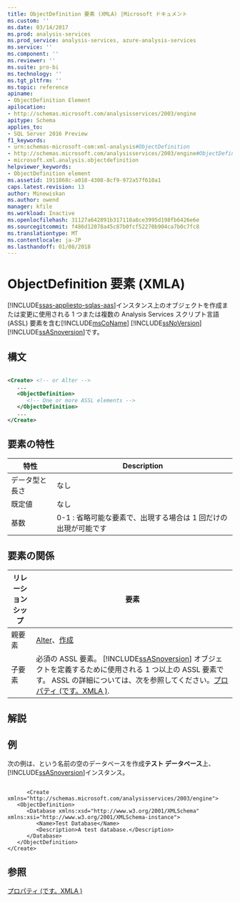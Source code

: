 ```yaml
---
title: ObjectDefinition 要素 (XMLA) |Microsoft ドキュメント
ms.custom: ''
ms.date: 03/14/2017
ms.prod: analysis-services
ms.prod_service: analysis-services, azure-analysis-services
ms.service: ''
ms.component: ''
ms.reviewer: ''
ms.suite: pro-bi
ms.technology: ''
ms.tgt_pltfrm: ''
ms.topic: reference
apiname:
- ObjectDefinition Element
apilocation:
- http://schemas.microsoft.com/analysisservices/2003/engine
apitype: Schema
applies_to:
- SQL Server 2016 Preview
f1_keywords:
- urn:schemas-microsoft-com:xml-analysis#ObjectDefinition
- http://schemas.microsoft.com/analysisservices/2003/engine#ObjectDefinition
- microsoft.xml.analysis.objectdefinition
helpviewer_keywords:
- ObjectDefinition element
ms.assetid: 1911868c-a018-4308-8cf9-972a57f610a1
caps.latest.revision: 13
author: Minewiskan
ms.author: owend
manager: kfile
ms.workload: Inactive
ms.openlocfilehash: 31127a642891b317118a8ce3995d198fb6426e6e
ms.sourcegitcommit: f486d12078a45c87b0fcf52270b904ca7b0c7fc8
ms.translationtype: MT
ms.contentlocale: ja-JP
ms.lasthandoff: 01/08/2018
---
```

# <a name="objectdefinition-element-xmla"></a>ObjectDefinition 要素 (XMLA)
[!INCLUDE[ssas-appliesto-sqlas-aas](../../../includes/ssas-appliesto-sqlas-aas.md)]インスタンス上のオブジェクトを作成または変更に使用される 1 つまたは複数の Analysis Services スクリプト言語 (ASSL) 要素を含む[!INCLUDE[msCoName](../../../includes/msconame-md.md)] [!INCLUDE[ssNoVersion](../../../includes/ssnoversion-md.md)] [!INCLUDE[ssASnoversion](../../../includes/ssasnoversion-md.md)]です。  
  
## <a name="syntax"></a>構文  
  
```xml  
  
<Create> <!-- or Alter -->  
   ...  
   <ObjectDefinition>  
      <!-- One or more ASSL elements -->  
   </ObjectDefinition>  
   ...  
</Create>  
```  
  
## <a name="element-characteristics"></a>要素の特性  
  
|特性|Description|  
|--------------------|-----------------|  
|データ型と長さ|なし|  
|既定値|なし|  
|基数|0-1 : 省略可能な要素で、出現する場合は 1 回だけの出現が可能です|  
  
## <a name="element-relationships"></a>要素の関係  
  
|リレーションシップ|要素|  
|------------------|-------------|  
|親要素|[Alter](../../../analysis-services/xmla/xml-elements-commands/alter-element-xmla.md)、[作成](../../../analysis-services/xmla/xml-elements-commands/create-element-xmla.md)|  
|子要素|必須の ASSL 要素。 [!INCLUDE[ssASnoversion](../../../includes/ssasnoversion-md.md)] オブジェクトを定義するために使用される 1 つ以上の ASSL 要素です。 ASSL の詳細については、次を参照してください。[プロパティ &#40;です。XMLA &#41;](../../../analysis-services/xmla/xml-elements-properties/xml-elements-properties.md).|  
  
## <a name="remarks"></a>解説  
  
## <a name="example"></a>例  
 次の例は、という名前の空のデータベースを作成**テスト データベース**上、[!INCLUDE[ssASnoversion](../../../includes/ssasnoversion-md.md)]インスタンス。  
  
```  
  
      <Create xmlns="http://schemas.microsoft.com/analysisservices/2003/engine">  
   <ObjectDefinition>  
      <Database xmlns:xsd="http://www.w3.org/2001/XMLSchema" xmlns:xsi="http://www.w3.org/2001/XMLSchema-instance">  
         <Name>Test Database</Name>  
         <Description>A test database.</Description>  
      </Database>  
   </ObjectDefinition>  
</Create>  
```  
  
## <a name="see-also"></a>参照  
 [プロパティ &#40;です。XMLA &#41;](../../../analysis-services/xmla/xml-elements-properties/xml-elements-properties.md)  
  
  

